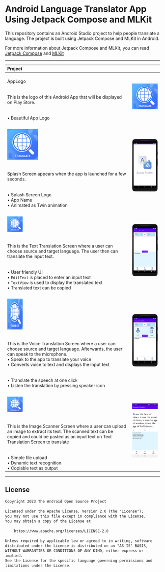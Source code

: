 # Android Language Translator App Using Jetpack Compose and MLKit

This repository contains an Android Studio project to help people translate a language.
The project is built using Jetpack Compose and MLKit in Android.

For more information about Jetpack Compose and MLKit, you can read [Jetpack Compose](https://developer.android.com/jetpack/compose) and [MLKit](https://developers.google.com/ml-kit)

------------

| Project | |
|:-----|---------|
|  <br>AppLogo <br><br><br>This is the logo of this Android App that will be displayed on Play Store.<br><br><br>• Beautiful App Logo <br>| <img src="readme/app_logo.png" width="320" alt="App Logo demo"> |
|  |  |
|  <br><img src="readme/app_logo.png" alt="SplashScreen" width="100"></img> <br><br><br>Splash Screen appears when the app is launched for a few seconds.<br><br><br>• Splash Screen Logo<br>• App Name<br>• Animated as Twin animation<br> | <img src="readme/Screenshot_1.png" width="320" alt="Splash Screen demo">|
|  |  |
| <br><img src="readme/app_logo.png" alt="TextTranslation" width="50"></img> <br><br><br>This is the Text Translation Screen where a user can choose source and target language. The user then can translate the input text.<br><br><br>• User friendly UI<br>• `EditText` is placed to enter an input text<br>• `TextView` is used to display the translated text<br>• Translated text can be copied<br> | <img src="readme/Screenshot_2.png" width="320" alt="Text Translation Screen demo"> |
|  |  |
| <br><img src="readme/app_logo.png" alt="VoiceTranslation" width="50" height="100"></img> <br><br><br>This is the Voice Translation Screen where a user can choose source and target language. Afterwards, the user can speak to the microphone.<br>• Speak to the app to translate your voice<br>• Converts voice to text and displays the input text<br><br><br>• Translate the speech at one click<br>• Listen the translation by pressing speaker icon<br> | <img src="readme/Screenshot_3.png" width="320" alt="Voice Translation Screen demo">|
|  |  |
| <br><img src="readme/app_logo.png" alt="ImageScanner" width="50"></img> <br><br><br>This is the Image Scanner Screen where a user can upload an image to extract its text. The scanned text can be copied and could be pasted as an input text on Text Translation Screen to translate<br><br><br>• Simple file upload<br>• Dynamic text recognition<br>• Copiable text as output<br> | <img src="readme/Screenshot_6.png" width="320" alt="Image Scanner Screen demo">|

------------

## License
```
Copyright 2023 The Android Open Source Project

Licensed under the Apache License, Version 2.0 (the "License");
you may not use this file except in compliance with the License.
You may obtain a copy of the License at

    https://www.apache.org/licenses/LICENSE-2.0

Unless required by applicable law or agreed to in writing, software
distributed under the License is distributed on an "AS IS" BASIS,
WITHOUT WARRANTIES OR CONDITIONS OF ANY KIND, either express or implied.
See the License for the specific language governing permissions and
limitations under the License.
```
